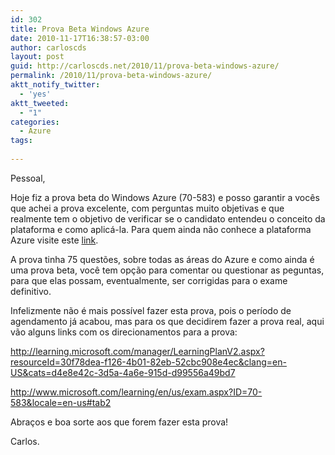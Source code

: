 ```yaml
---
id: 302
title: Prova Beta Windows Azure
date: 2010-11-17T16:38:57-03:00
author: carloscds
layout: post
guid: http://carloscds.net/2010/11/prova-beta-windows-azure/
permalink: /2010/11/prova-beta-windows-azure/
aktt_notify_twitter:
  - 'yes'
aktt_tweeted:
  - "1"
categories:
  - Azure
tags:
  
---
```

Pessoal,

Hoje fiz a prova beta do Windows Azure (70-583) e posso garantir a vocês que achei a prova excelente, com perguntas muito objetivas e que realmente tem o objetivo de verificar se o candidato entendeu o conceito da plataforma e como aplicá-la. Para quem ainda não conhece a plataforma Azure visite este [link](http://www.microsoft.com/azure).

A prova tinha 75 questões, sobre todas as áreas do Azure e como ainda é uma prova beta, você tem opção para comentar ou questionar as peguntas, para que elas possam, eventualmente, ser corrigidas para o exame definitivo.

Infelizmente não é mais possível fazer esta prova, pois o período de agendamento já acabou, mas para os que decidirem fazer a prova real, aqui vão alguns links com os direcionamentos para a prova:

http://learning.microsoft.com/manager/LearningPlanV2.aspx?resourceId=30f78dea-f126-4b01-82eb-52cbc908e4ec&clang=en-US&cats=d4e8e42c-3d5a-4a6e-915d-d99556a49bd7

http://www.microsoft.com/learning/en/us/exam.aspx?ID=70-583&locale=en-us#tab2

Abraços e boa sorte aos que forem fazer esta prova!

Carlos.